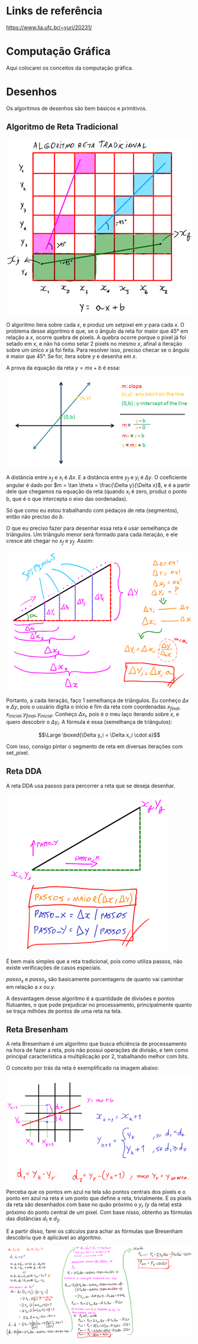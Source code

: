 # Links de referência

https://www.lia.ufc.br/~yuri/20231/

# Computação Gráfica

Aqui colocarei os conceitos da computação gráfica.

# Desenhos

Os algoritmos de desenhos são bem básicos e primitivos.

## Algoritmo de Reta Tradicional

![](2023-04-28-13-23-48.png)

O algoritmo itera sobre cada $x$, e produz um setpixel em $y$ para cada $x$. O problema desse algoritmo é que, se o ângulo da reta for maior que $45°$ em relação a $x$, ocorre quebra de pixels. A quebra ocorre porque o pixel já foi setado em $x$, e não há como setar 2 pixels no mesmo $x$, afinal a iteração sobre um único $x$ já foi feita. Para resolver isso, preciso checar se o ângulo é maior que 45°. Se for, itera sobre $y$ e desenha em $x$.

A prova da equação da reta $y = mx + b$ é essa:

![](2023-04-28-13-55-15.png)

A distância entre $x_f$ e $x_i$ é $\Delta x$. E a distância entre $y_f$ e $y_i$ é $\Delta y$. O coeficiente angular é dado por $m = \tan \theta = \frac{\Delta y}{\Delta x}$, e é a partir dele que chegamos na equação da reta (quando $x_i$ é zero, produz o ponto b, que é o que intercepta o eixo das oordenadas).

Só que como eu estou trabalhando com pedaços de reta (segmentos), então não preciso do $b$.

O que eu preciso fazer para desenhar essa reta é usar semelhança de triãngulos. Um triângulo menor será formado para cada iteração, e ele cresce até chegar no $x_f$ e $y_f$. Assim:

![](2023-04-28-14-47-38.png)

Portanto, a cada iteração, faço 1 semelhança de triângulos. Eu conheço $\Delta x$ e $\Delta y$, pois o usuário digita o início e fim da reta com coordenadas $x_{final}, x_{inicial}, y_{final}, y_{inicial}$. Conheço $\Delta x_i$, pois é o meu laço iterando sobre $x$, e quero descobrir o $\Delta y_i$. A fórmula é essa (semelhança de triângulos):

$$\Large \boxed{\Delta y_i = \Delta x_i \cdot a}$$

Com isso, consigo pintar o segmento de reta em diversas iterações com set_pixel.

## Reta DDA

A reta DDA usa passos para percorrer a reta que se deseja desenhar.

![](2023-04-28-15-48-23.png)

É bem mais simples que a reta tradicional, pois como utiliza passos, não existe verificações de casos especiais.

$passo_x$ e $passo_y$ são basicamente porcentagens de quanto vai caminhar em relação a $x$ ou $y$.

A desvantagem desse algoritmo é a quantidade de divisões e pontos flutuantes, o que pode prejudicar no processamento, principalmente quanto se traça milhões de pontos de uma reta na tela.

## Reta Bresenham

A reta Bresenham é um algoritmo que busca eficiência de processamento na hora de fazer a reta, pois não possui operações de divisão, e tem como principal característica a multiplicação por 2, trabalhando melhor com bits.

O conceito por trás da reta é exemplificado na imagem abaixo:

![](2023-04-28-16-36-39.png)

Perceba que os pontos em azul na tela são pontos centrais dos pixels e o ponto em azul na reta é um ponto que define a reta, trivialmente. E os pixels da reta são desenhados com base no quão próximo o $y_r$ (y da reta) está próximo do ponto central de um pixel. Com base nisso, obtenho as fórmulas das distâncias $d_1$ e $d_2$.

E a partir disso, farei os cálculos para achar as fórmulas que Bresenham descobriu que é aplicável ao algoritmo.

![](2023-04-28-17-26-13.png)
